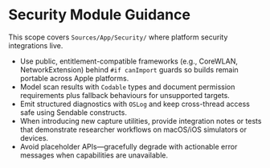 # Security Module Guidance

This scope covers `Sources/App/Security/` where platform security integrations live.

- Use public, entitlement-compatible frameworks (e.g., CoreWLAN, NetworkExtension) behind
  `#if canImport` guards so builds remain portable across Apple platforms.
- Model scan results with `Codable` types and document permission requirements plus fallback
  behaviours for unsupported targets.
- Emit structured diagnostics with `OSLog` and keep cross-thread access safe using Sendable
  constructs.
- When introducing new capture utilities, provide integration notes or tests that demonstrate
  researcher workflows on macOS/iOS simulators or devices.
- Avoid placeholder APIs—gracefully degrade with actionable error messages when capabilities
  are unavailable.
